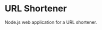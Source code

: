 # URL Shortener
Node.js web application for a URL shortener.

[//]: # (## 🧰 Tools)

[//]: # (-   Node.js &#40;v18.2&#41;)

[//]: # (-   Sequelize ORM &#40;v6&#41;)

[//]: # (-   MySQL &#40;v8&#41;)

[//]: # (-   Passport JS)

[//]: # ()
[//]: # (## ⚒️ Setup)

[//]: # (If you want to run this site locally:)

[//]: # ()
[//]: # (-   Make sure you have [Node]&#40;https://nodejs.org/en/download&#41; and [MySQL]&#40;https://formulae.brew.sh/formula/mysql&#41; installed)

[//]: # (-   `git clone https://github.com/omeiza/shortner-backend-node.git`)

[//]: # (-   Run `npm install` to install dependencies from package.json)

[//]: # (-   Set up your MySQL database)

[//]: # ()
[//]: # (## ⚙️ Configuration)

[//]: # (In the project root folder, create a `.env.development` file and add the following and their values `DB_HOST`, `DB_USER`, `DB_PASSWORD`, `DB_NAME`, `DB_PORT`, `HASHING_SECRET`, `HASH_ALGO` &#40;`md5`, `sha256`, or `sha3-256`&#41;, and `CHAR_TO_PICKFROM`, which could be `abcdefghijklmnopqrstuvwxyz0123456789`.)

[//]: # ()
[//]: # (To get the social login &#40;Twitter & Google&#41; to work, the following keys need to be setup in the .env file as well: `TWITTER_CONSUMER_KEY`, `TWITTER_CONSUMER_SECRET`, `TWITTER_CALLBACK_URL`, `GOOGLE_CLIENT_ID`, `GOOGLE_CLIENT_SECRET`, and `GOOGLE_CALLBACK_UR`)

[//]: # ()
[//]: # (## 🏃 Run application)

[//]: # (-   Run `npm run sync` to create the required database tables )

[//]: # (-   Run `npm run dev`)

[//]: # (-   Let's go!)

